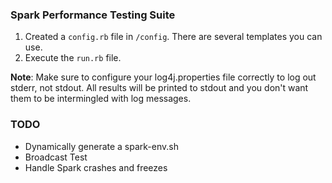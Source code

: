### Spark Performance Testing Suite

1. Created a `config.rb` file in `/config`. There are several templates you can use.
2. Execute the `run.rb` file.

**Note**: Make sure to configure your log4j.properties file correctly to log out stderr, not stdout. All results will be printed to stdout and you don't want them to be intermingled with log messages.

### TODO

- Dynamically generate a spark-env.sh
- Broadcast Test
- Handle Spark crashes and freezes